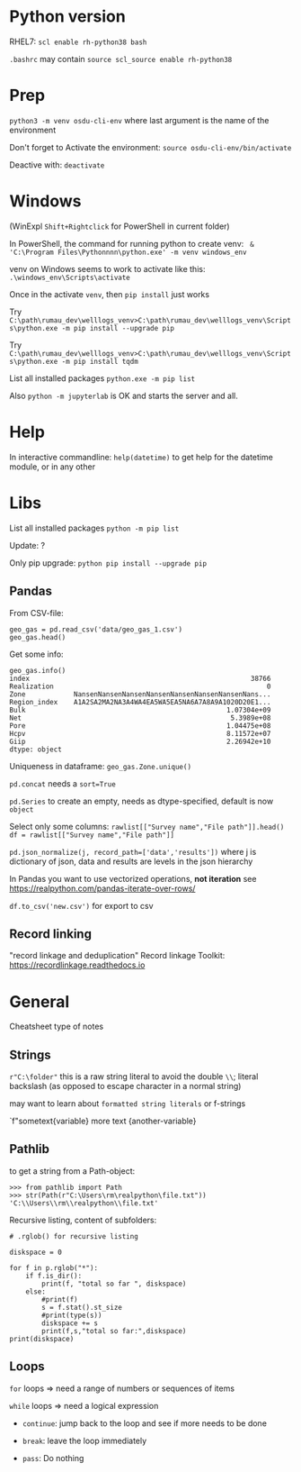 # Python version

RHEL7: `scl enable rh-python38 bash`

`.bashrc` may contain `source scl_source enable rh-python38`

# Prep

`python3 -m venv osdu-cli-env` where last argument is the name of the environment

Don't forget to Activate the environment: `source osdu-cli-env/bin/activate`

Deactive with: `deactivate`

# Windows

(WinExpl `Shift+Rightclick` for PowerShell in current folder)

In PowerShell, the command for running python to create venv:
` & 'C:\Program Files\Pythonnnn\python.exe' -m venv windows_env`

venv on Windows seems to work to activate like this: `.\windows_env\Scripts\activate`

Once in the activate `venv`, then `pip install` just works

Try `C:\path\rumau_dev\welllogs_venv>C:\path\rumau_dev\welllogs_venv\Scripts\python.exe -m pip install --upgrade pip`

Try `C:\path\rumau_dev\welllogs_venv>C:\path\rumau_dev\welllogs_venv\Scripts\python.exe -m pip install tqdm`

List all installed packages `python.exe -m pip list`

Also `python -m jupyterlab` is OK and starts the server and all.

# Help

In interactive commandline: `help(datetime)` to get help for the datetime module, or in any other

# Libs

List all installed packages `python -m pip list`

Update: ?

Only pip upgrade: `python pip install --upgrade pip`

## Pandas

From CSV-file: 
```
geo_gas = pd.read_csv('data/geo_gas_1.csv')
geo_gas.head()
```
Get some info:
```
geo_gas.info()
index                                                       38766
Realization                                                     0
Zone            NansenNansenNansenNansenNansenNansenNansenNans...
Region_index    A1A2SA2MA2NA3A4WA4EA5WA5EA5NA6A7A8A9A1020D20E1...
Bulk                                                  1.07304e+09
Net                                                    5.3989e+08
Pore                                                  1.04475e+08
Hcpv                                                  8.11572e+07
Giip                                                  2.26942e+10
dtype: object
```
Uniqueness in dataframe:
`geo_gas.Zone.unique()`

`pd.concat` needs a `sort=True`

`pd.Series` to create an empty, needs as dtype-specified, default is now `object`

Select only some columns: 
`rawlist[["Survey name","File path"]].head()`
`df = rawlist[["Survey name","File path"]]`

`pd.json_normalize(j, record_path=['data','results'])` where j is dictionary of json, data and results are levels in the json hierarchy

In Pandas you want to use vectorized operations, **not iteration** see https://realpython.com/pandas-iterate-over-rows/

`df.to_csv('new.csv')` for export to csv

## Record linking
"record linkage and deduplication"
Record linkage Toolkit: https://recordlinkage.readthedocs.io

# General

Cheatsheet type of notes

## Strings

`r"C:\folder"` this is a raw string literal to avoid the double `\\`; literal backslash (as opposed to escape character in a normal string)

may want to learn about `formatted string literals` or f-strings

`f"sometext{variable} more text {another-variable}

## Pathlib

to get a string from a Path-object:
```
>>> from pathlib import Path
>>> str(Path(r"C:\Users\rm\realpython\file.txt"))
'C:\\Users\\rm\\realpython\\file.txt'
```

Recursive listing, content of subfolders:
```
# .rglob() for recursive listing

diskspace = 0

for f in p.rglob("*"):
    if f.is_dir():
        print(f, "total so far ", diskspace)
    else:
        #print(f)
        s = f.stat().st_size
        #print(type(s))
        diskspace += s
        print(f,s,"total so far:",diskspace)
print(diskspace)
```


## Loops

`for` loops => need a range of numbers or sequences of items

`while` loops => need a logical expression

* `continue`: jump back to the loop and see if more needs to be done

* `break`: leave the loop immediately

* `pass`: Do nothing
